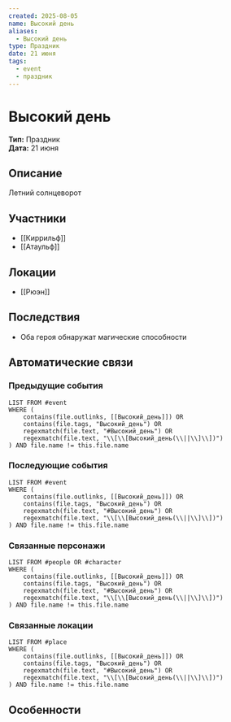```yaml
---
created: 2025-08-05
name: Высокий день
aliases:
  - Высокий день
type: Праздник
date: 21 июня
tags:
  - event
  - праздник
---
```


# Высокий день

**Тип:** Праздник  
**Дата:** 21 июня  

## Описание
Летний солнцеворот

## Участники
- [[Киррильф]]
- [[Атаульф]]


## Локации
- [[Рюэн]]


## Последствия
- Оба героя обнаружат магические способности


## Автоматические связи
### Предыдущие события
```dataview
LIST FROM #event
WHERE (
    contains(file.outlinks, [[Высокий_день]]) OR
    contains(file.tags, "Высокий_день") OR
    regexmatch(file.text, "#Высокий_день") OR
    regexmatch(file.text, "\\[\\[Высокий_день(\\||\\]\\])")
) AND file.name != this.file.name
```

### Последующие события
```dataview
LIST FROM #event
WHERE (
    contains(file.outlinks, [[Высокий_день]]) OR
    contains(file.tags, "Высокий_день") OR
    regexmatch(file.text, "#Высокий_день") OR
    regexmatch(file.text, "\\[\\[Высокий_день(\\||\\]\\])")
) AND file.name != this.file.name
```

### Связанные персонажи
```dataview
LIST FROM #people OR #character
WHERE (
    contains(file.outlinks, [[Высокий_день]]) OR
    contains(file.tags, "Высокий_день") OR
    regexmatch(file.text, "#Высокий_день") OR
    regexmatch(file.text, "\\[\\[Высокий_день(\\||\\]\\])")
) AND file.name != this.file.name
```

### Связанные локации
```dataview
LIST FROM #place
WHERE (
    contains(file.outlinks, [[Высокий_день]]) OR
    contains(file.tags, "Высокий_день") OR
    regexmatch(file.text, "#Высокий_день") OR
    regexmatch(file.text, "\\[\\[Высокий_день(\\||\\]\\])")
) AND file.name != this.file.name
```

## Особенности



 
